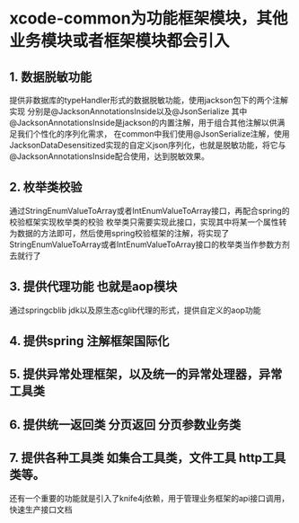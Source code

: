# xcode-common为功能框架模块，其他业务模块或者框架模块都会引入
## 1. 数据脱敏功能
提供非数据库的typeHandler形式的数据脱敏功能，使用jackson包下的两个注解实现
分别是@JacksonAnnotationsInside以及@JsonSerialize
其中@JacksonAnnotationsInside是jackson的内置注解，用于组合其他注解以供满足我们个性化的序列化需求，
在common中我们使用@JsonSerialize注解，使用JacksonDataDesensitized实现的自定义json序列化，也就是脱敏功能，将它与
@JacksonAnnotationsInside配合使用，达到脱敏效果。

## 2. 枚举类校验
通过StringEnumValueToArray或者IntEnumValueToArray接口，再配合spring的校验框架实现枚举类的校验
枚举类只需要实现此接口，实现其中将某一个属性转为数据的方法即可，然后使用spring校验框架的注解，将实现了
StringEnumValueToArray或者IntEnumValueToArray接口的枚举类当作参数方剂去就行了

## 3. 提供代理功能 也就是aop模块
通过springcblib jdk以及原生态cglib代理的形式，提供自定义的aop功能
## 4. 提供spring 注解框架国际化
## 5. 提供异常处理框架，以及统一的异常处理器，异常工具类
## 6. 提供统一返回类 分页返回 分页参数业务类
## 7. 提供各种工具类 如集合工具类，文件工具 http工具类等。

还有一个重要的功能就是引入了knife4j依赖，用于管理业务框架的api接口调用，快速生产接口文档